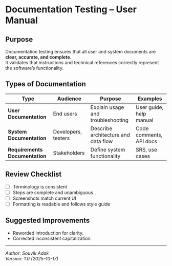 # Documentation Testing – User Manual

## Purpose
Documentation testing ensures that all user and system documents are **clear, accurate, and complete**.  
It validates that instructions and technical references correctly represent the software’s functionality.

## Types of Documentation
| Type | Audience | Purpose | Examples |
|------|-----------|----------|-----------|
| **User Documentation** | End users | Explain usage and troubleshooting | User guide, help manual |
| **System Documentation** | Developers, testers | Describe architecture and data flow | Code comments, API docs |
| **Requirements Documentation** | Stakeholders | Define system functionality | SRS, use cases |

## Review Checklist
- [ ] Terminology is consistent  
- [ ] Steps are complete and unambiguous  
- [ ] Screenshots match current UI  
- [ ] Formatting is readable and follows style guide  

## Suggested Improvements
- Reworded introduction for clarity.
- Corrected inconsistent capitalization.


---

*Author: Souvik Adak*  
*Version: 1.0 (2025-10-17)*
